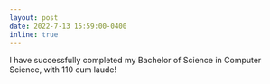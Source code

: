 ```yaml
---
layout: post
date: 2022-7-13 15:59:00-0400
inline: true
---
```


I have successfully completed my Bachelor of Science in Computer Science, with 110 cum laude!